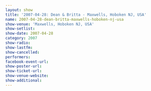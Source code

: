 ```yaml
---
layout: show
title: '2007-04-28: Dean & Britta - Maxwells, Hoboken NJ, USA'
name: 2007-04-28-dean-britta-maxwells-hoboken-nj-usa
show-venue: 'Maxwells, Hoboken NJ, USA'
show-setlist: 
show-date: 2007-04-28
category: 2007
show-radio: 
show-lastfm: 
show-cancelled: 
performers: 
facebook-event-url: 
show-poster-url: 
show-ticket-url: 
show-venue-website: 
show-additional: 
---
```


